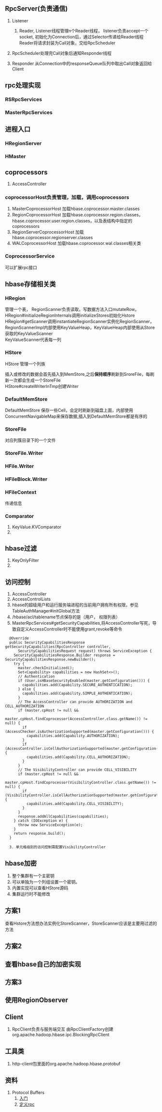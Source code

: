 

## RpcServer(负责通信)
1. Listener
	1. Reader, Listener线程管理n个Reader线程， listener负责accept一个socket, 初始化为Connection后，通过Selector传递给Reader线程  
		Reader将请求封装为Call对象，交给RpcScheduler


2. RpcScheduler处理完Call对象后通知Responder线程

3. Responder 从Connection中的responseQueue队列中取出Call对象返回给Client

## rpc处理实现
### RSRpcServices

### MasterRpcServices

## 进程入口
### HRegionServer

### HMaster


## coprocessors
1. AccessController

### coprocessorHost负责管理，加载，调用coprocessors
1. MasterCoprocessorHost
    加载hbase.coprocessor.master.classes
2. RegionCoprocessorHost
	加载hbase.coprocessor.region.classes，hbase.coprocessor.user.region.classes，以及表结构中指定的coprocessors
3. RegionServerCoprocessorHost
	加载hbase.coprocessor.regionserver.classes
4. WALCoprocessorHost
	加载hbase.coprocessor.wal.classes相关类


### CoprocessorService
可以扩展rpc接口


## hbase存储相关类

### HRegion

管理一个表， RegionScanner负责读取，写数据方法入口mutateRow。\
HRegion#initializeRegionInternals调用initializeStores初始化Hstore \
HRegion#getScanner调用instantiateRegionScanner实例化RegionScanner，RegionScannerImpl内部使用KeyValueHeap，KeyValueHeap内部使用从Store获取的KeyValueScanner \
KeyValueScanner代表每一列

### HStore

HStore 管理一个列族

插入或修改的数据会首先插入到MemStore,之后**保持顺序**刷新到SroreFile，每刷新一次都会生成一个StoreFile \
HStore#createWriterInTmp创建Writer

### DefaultMemStore
DefaultMemStore 保存一些Cell，会定时刷新到磁盘上面，内部使用ConcurrentNavigableMap来保存数据,插入到DefaultMemStore都是有序的

### StoreFile
对应列簇目录下的一个文件

### StoreFile.Writer

### HFile.Writer

### HFileBlock.Writer

### HFileContext
传递信息

### Comparator
1. KeyValue.KVComparator
2. 



## hbase过滤
1. KeyOnlyFilter
2. 


## 访问控制
1. AccessController
2. AccessControlLists
3. hbase的超级用户和运行服务端进程的当前用户拥有所有权限，参见TableAuthManager#initGlobal方法
4. /hbase/acl/tablename节点保存的是（用户， 权限列表）
5. MasterRpcServices#getSecurityCapabilities,将AccessController写死，导致自定义AccessController时不能使用grant,revoke等命令

```
  @Override
  public SecurityCapabilitiesResponse getSecurityCapabilities(RpcController controller,
      SecurityCapabilitiesRequest request) throws ServiceException {
    SecurityCapabilitiesResponse.Builder response = SecurityCapabilitiesResponse.newBuilder();
    try {
      master.checkInitialized();
      Set<Capability> capabilities = new HashSet<>();
      // Authentication
      if (User.isHBaseSecurityEnabled(master.getConfiguration())) {
        capabilities.add(Capability.SECURE_AUTHENTICATION);
      } else {
        capabilities.add(Capability.SIMPLE_AUTHENTICATION);
      }
      // The AccessController can provide AUTHORIZATION and CELL_AUTHORIZATION
      if (master.cpHost != null &&
            master.cpHost.findCoprocessor(AccessController.class.getName()) != null) {
        if (AccessChecker.isAuthorizationSupported(master.getConfiguration())) {
          capabilities.add(Capability.AUTHORIZATION);
        }
        if (AccessController.isCellAuthorizationSupported(master.getConfiguration())) {
          capabilities.add(Capability.CELL_AUTHORIZATION);
        }
      }
      // The VisibilityController can provide CELL_VISIBILITY
      if (master.cpHost != null &&
            master.cpHost.findCoprocessor(VisibilityController.class.getName()) != null) {
        if (VisibilityController.isCellAuthorizationSupported(master.getConfiguration())) {
          capabilities.add(Capability.CELL_VISIBILITY);
        }
      }
      response.addAllCapabilities(capabilities);
    } catch (IOException e) {
      throw new ServiceException(e);
    }
    return response.build();
  }

  3. 单元格级别的访问控制需配置VisibilityController

```

## hbase加密
1. 整个集群有一个主密钥
2. 可以单独为一个列组设置一个密钥。
3. 内置实现可以查看HStore源码
4. 集群运行时不能修改

## 方案1
查看Hstore方法想办法实例化StoreScanner，StoreScanner应该是主要用过滤的方法

## 方案2
## 查看hbase自己的加密实现

## 方案3
## 使用RegionObserver

## Client

1. RpcClient负责与服务端交互
   由RpcClientFactory创建org.apache.hadoop.hbase.ipc.BlockingRpcClient

## 工具类

1. http-client包里面的org.apache.hadoop.hbase.protobuf  

## 资料

1. Protocol Buffers
	1. [入门](https://dzone.com/articles/using-googles-protocol-buffers-with-java)
	1. [定义rpc](https://developers.google.com/protocol-buffers/docs/reference/java-generated#service)

